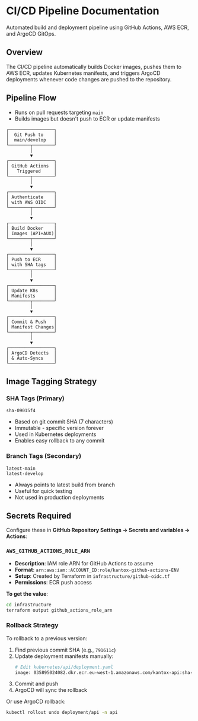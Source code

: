 # CI/CD Pipeline Documentation

Automated build and deployment pipeline using GitHub Actions, AWS ECR, and ArgoCD GitOps.

## Overview

The CI/CD pipeline automatically builds Docker images, pushes them to AWS ECR, updates Kubernetes manifests, and triggers ArgoCD deployments whenever code changes are pushed to the repository.

## Pipeline Flow

- Runs on pull requests targeting `main`
- Builds images but doesn't push to ECR or update manifests

```
┌─────────────────┐
│  Git Push to    │
│  main/develop   │
└────────┬────────┘
         │
         ▼
┌─────────────────┐
│ GitHub Actions  │
│   Triggered     │
└────────┬────────┘
         │
         ▼
┌─────────────────┐
│ Authenticate    │
│ with AWS OIDC   │
└────────┬────────┘
         │
         ▼
┌─────────────────┐
│ Build Docker    │
│ Images (API+AUX)│
└────────┬────────┘
         │
         ▼
┌─────────────────┐
│ Push to ECR     │
│ with SHA tags   │
└────────┬────────┘
         │
         ▼
┌─────────────────┐
│ Update K8s      │
│ Manifests       │
└────────┬────────┘
         │
         ▼
┌─────────────────┐
│ Commit & Push   │
│ Manifest Changes│
└────────┬────────┘
         │
         ▼
┌─────────────────┐
│ ArgoCD Detects  │
│ & Auto-Syncs    │
└─────────────────┘
```

## Image Tagging Strategy

### SHA Tags (Primary)
```
sha-09015f4
```
- Based on git commit SHA (7 characters)
- Immutable - specific version forever
- Used in Kubernetes deployments
- Enables easy rollback to any commit

### Branch Tags (Secondary)
```
latest-main
latest-develop
```
- Always points to latest build from branch
- Useful for quick testing
- Not used in production deployments

## Secrets Required

Configure these in **GitHub Repository Settings → Secrets and variables → Actions**:

### `AWS_GITHUB_ACTIONS_ROLE_ARN`
- **Description**: IAM role ARN for GitHub Actions to assume
- **Format**: `arn:aws:iam::ACCOUNT_ID:role/kantox-github-actions-ENV`
- **Setup**: Created by Terraform in `infrastructure/github-oidc.tf`
- **Permissions**: ECR push access

**To get the value**:
```bash
cd infrastructure
terraform output github_actions_role_arn
```

### Rollback Strategy

To rollback to a previous version:

1. Find previous commit SHA (e.g., `791611c`)
2. Update deployment manifests manually:
   ```bash
   # Edit kubernetes/api/deployment.yaml
   image: 035895024082.dkr.ecr.eu-west-1.amazonaws.com/kantox-api:sha-791611c
   ```
3. Commit and push
4. ArgoCD will sync the rollback

Or use ArgoCD rollback:
```bash
kubectl rollout undo deployment/api -n api
```
